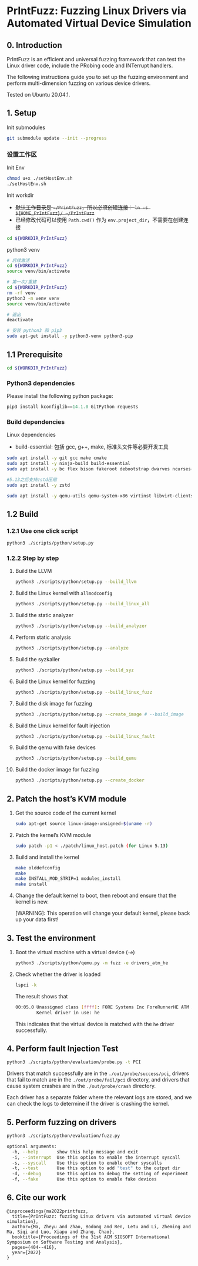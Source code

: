 # PrIntFuzz: Fuzzing Linux Drivers via Automated Virtual Device Simulation

## 0. Introduction

PrIntFuzz is an efficient and universal fuzzing framework that can test the Linux driver code, include the PRobing code and INTerrupt handlers.

The following instructions guide you to set up the fuzzing environment and perform multi-dimension fuzzing on various device drivers. 

Tested on Ubuntu 20.04.1.

## 1. Setup

Init submodules
```bash
git submodule update --init --progress
```

### 设置工作区
Init Env
```bash
chmod u+x ./setHostEnv.sh
./setHostEnv.sh
```

Init workdir
- ~~默认工作目录是 `~/PrintFuzz`，所以必须创建连接： `ln -s ${HOME_PrIntFuzz}/ ~/PrIntFuzz`~~
- 已经修改代码可以使用 `Path.cwd()` 作为 `env.project_dir`，不需要在创建连接
```bash
cd ${WORKDIR_PrIntFuzz}
```

python3 venv
```bash
# 后续激活
cd ${WORKDIR_PrIntFuzz}
source venv/bin/activate
```
```bash
# 第一次/重建
cd ${WORKDIR_PrIntFuzz}
rm -rf venv
python3 -m venv venv
source venv/bin/activate
```
```bash
# 退出
deactivate
```
```bash
# 安装 python3 和 pip3
sudo apt-get install -y python3-venv python3-pip
```

## 1.1 Prerequisite
```bash
cd ${WORKDIR_PrIntFuzz}
```

### Python3 dependencies
Please install the following python package:

```python
pip3 install kconfiglib==14.1.0 GitPython requests 
```

### Build dependencies
Linux dependencies
- build-essential: 包括 gcc, g++, make, 标准头文件等必要开发工具

```bash
sudo apt install -y git gcc make cmake
sudo apt install -y ninja-build build-essential
sudo apt install -y bc flex bison fakeroot debootstrap dwarves ncurses-dev binutils-dev xz-utils libssl-dev libelf-dev libdw-dev libunwind-dev libslang2-dev

#5.13之后支持zstd压缩
sudo apt install -y zstd 

sudo apt install -y qemu-utils qemu-system-x86 virtinst libvirt-clients libvirt-daemon-system
```

## 1.2 Build

### 1.2.1 Use one click script

```bash
python3 ./scripts/python/setup.py
```

### 1.2.2 Step by step

1. Build the LLVM
    
    ```bash
    python3 ./scripts/python/setup.py --build_llvm
    ```
    
2. Build the Linux kernel with `allmodconfig`
    
    ```bash
    python3 ./scripts/python/setup.py --build_linux_all
    ```
    
3. Build the static analyzer
    
    ```bash
    python3 ./scripts/python/setup.py --build_analyzer
    ```
    
4. Perform static analysis
    
    ```bash
    python3 ./scripts/python/setup.py --analyze
    ```
    
5. Build the syzkaller
    
    ```bash
    python3 ./scripts/python/setup.py --build_syz
    ```
    
6. Build the Linux kernel for fuzzing
    
    ```bash
    python3 ./scripts/python/setup.py --build_linux_fuzz
    ```
    
7. Build the disk image for fuzzing
    
    ```bash
    python3 ./scripts/python/setup.py --create_image # --build_image
    ```
    
8. Build the Linux kernel for fault injection
    
    ```bash
    python3 ./scripts/python/setup.py --build_linux_fault
    ```
    
9. Build the qemu with fake devices
    
    ```bash
    python3 ./scripts/python/setup.py --build_qemu
    ```
    
10. Build the docker image for fuzzing
    
    ```bash
    python3 ./scripts/python/setup.py --create_docker
    ```
    

## 2. Patch the host’s KVM module

1. Get the source code of the current kernel
    
    ```bash
    sudo apt-get source linux-image-unsigned-$(uname -r)
    ```
    
2. Patch the kernel’s KVM module
    
    ```bash
    sudo patch -p1 < ./patch/linux_host.patch (for Linux 5.13)
    ```
    
3. Build and install the kernel
    
    ```bash
    make olddefconfig
    make
    make INSTALL_MOD_STRIP=1 modules_install
    make install
    ```
    
4. Change the default kernel to boot, then reboot and ensure that the kernel is new.
    
    [WARNING]: This operation will change your default kernel, please back up your data first!
    

## 3. Test the environment

1. Boot the virtual machine with a virtual device (`-e`)
    
    ```bash
    python3 ./scripts/python/qemu.py -m fuzz -e drivers_atm_he
    ```
    
2. Check whether the driver is loaded
    
    ```bash
    lspci -k
    ```
    
    The result shows that
    
    ```bash
    00:05.0 Unassigned class [ffff]: FORE Systems Inc ForeRunnerHE ATM Adapter
            Kernel driver in use: he
    ```
    
    This indicates that the virtual device is matched with the `he` driver successfully.
    

## 4. Perform fault Injection Test

```bash
python3 ./scripts/python/evaluation/probe.py -t PCI
```

Drivers that match successfully are in the `./out/probe/success/pci`, drivers that fail to match are in the `./out/probe/fail/pci` directory, and drivers that cause system crashes are in the `./out/probe/crash` directory.

Each driver has a separate folder where the relevant logs are stored, and we can check the logs to determine if the driver is crashing the kernel.

## 5. Perform fuzzing on drivers

```bash
python3 ./scripts/python/evaluation/fuzz.py
```

```bash
optional arguments:
  -h, --help       show this help message and exit
  -i, --interrupt  Use this option to enable the interrupt syscall
  -s, --syscall    Use this option to enable other syscalls
  -t, --test       Use this option to add "test" to the output dir
  -d, --debug      Use this option to debug the setting of experiment
  -f, --fake       Use this option to enable fake devices
```

## 6. Cite our work

```
@inproceedings{ma2022printfuzz,
  title={PrIntFuzz: fuzzing Linux drivers via automated virtual device simulation},
  author={Ma, Zheyu and Zhao, Bodong and Ren, Letu and Li, Zheming and Ma, Siqi and Luo, Xiapu and Zhang, Chao},
  booktitle={Proceedings of the 31st ACM SIGSOFT International Symposium on Software Testing and Analysis},
  pages={404--416},
  year={2022}
}
```
